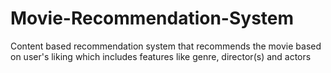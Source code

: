 # Movie-Recommendation-System
Content based recommendation system that recommends the movie based on user's liking which includes features like genre, director(s) and actors
